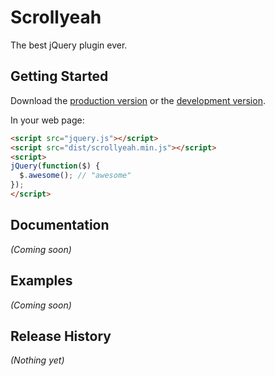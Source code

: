 # Scrollyeah

The best jQuery plugin ever.

## Getting Started
Download the [production version][min] or the [development version][max].

[min]: https://raw.github.com/artpolikarpov/scrollyeah/master/dist/scrollyeah.min.js
[max]: https://raw.github.com/artpolikarpov/scrollyeah/master/dist/scrollyeah.js

In your web page:

```html
<script src="jquery.js"></script>
<script src="dist/scrollyeah.min.js"></script>
<script>
jQuery(function($) {
  $.awesome(); // "awesome"
});
</script>
```

## Documentation
_(Coming soon)_

## Examples
_(Coming soon)_

## Release History
_(Nothing yet)_
